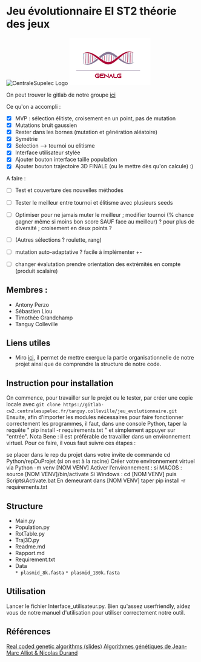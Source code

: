 # Jeu évolutionnaire EI ST2 théorie des jeux 

![CentraleSupelec Logo](https://www.centralesupelec.fr/sites/all/themes/cs_theme/medias/common/images/intro/logo_nouveau.jpg)
![Projet Logo](logo_ei.png)

On peut trouver le gitlab de notre groupe [ici](https://gitlab-cw2.centralesupelec.fr/tanguy.colleville/jeu_evolutionnaire)

Ce qu'on a accompli :

- [x] MVP : sélection élitiste, croisement en un point, pas de mutation
- [x] Mutations bruit gaussien
- [x] Rester dans les bornes (mutation et génération aléatoire)
- [x] Symétrie 
- [x] Selection --> tournoi ou elitisme 
- [x] Interface utilisateur stylée
- [x] Ajouter bouton interface taille population
- [x] Ajouter bouton trajectoire 3D FINALE (ou le mettre dès qu'on calcule) :)

A faire : 

- [ ] Test et couverture des nouvelles méthodes 
- [ ] Tester le meilleur entre tournoi et élitisme avec plusieurs seeds
- [ ] Optimiser pour ne jamais muter le meilleur ; modifier tournoi (% chance gagner même si moins bon score SAUF face au meilleur) ? pour plus de diversité ; croisement en deux points ?
- [ ] (Autres sélections ? roulette, rang)
- [ ] mutation auto-adaptative ? facile à implémenter +-
- [ ] changer évalutation prendre orientation des extrémités en compte (produit scalaire)


## Membres : 
* Antony Perzo 
* Sébastien Liou 
* Timothée Grandchamp
* Tanguy Colleville 


## Liens utiles 
* Miro [ici](https://miro.com/app/board/o9J_lXQ3JWY=/), il permet de mettre exergue la partie organisationnelle de notre projet ainsi que de comprendre la structure de notre code. 

## Instruction pour installation 
On commence, pour travailler sur le projet ou le tester, par créer une copie locale avec `git clone https://gitlab-cw2.centralesupelec.fr/tanguy.colleville/jeu_evolutionnaire.git`
Ensuite, afin d'importer les modules nécessaires pour faire fonctionner correctement les programmes, il faut, dans une console Python, taper la requête " pip install -r requirements.txt " et simplement appuyer sur "entrée".
Nota Bene : il est préférable de travailler dans un environnement virtuel. Pour ce faire, il vous faut suivre ces étapes : 

se placer dans le rep du projet dans votre invite de commande
cd Python/repDuProjet (si on est à la racine)
Créer votre environnement virtuel via 
Python -m venv [NOM VENV]
Activer l’environnement : 
    si MACOS :
        source [NOM VENV]/bin/activate
    Si Windows :
        cd [NOM VENV] puis Scripts\Activate.bat
En demeurant dans [NOM VENV] taper pip install -r requirements.txt

## Structure 
* Main.py
* Population.py
* RotTable.py
* Traj3D.py
* Readme.md
* Rapport.md
* Requirement.txt 
* Data\
`* plasmid_8k.fasta`
`* plasmid_180k.fasta`


## Utilisation
Lancer le fichier Interface_utilisateur.py. Bien qu'assez userfriendly, aidez vous de notre 
manuel d'utilisation pour utiliser correctement notre outil. 

## Références 
[Real coded genetic algorithms (slides)](https://engineering.purdue.edu/~sudhoff/ee630/Lecture04.pdf)
[Algorithmes génétiques de Jean-Marc Alliot & Nicolas Durand](http://pom.tls.cena.fr/GA/FAG/ag.html)

